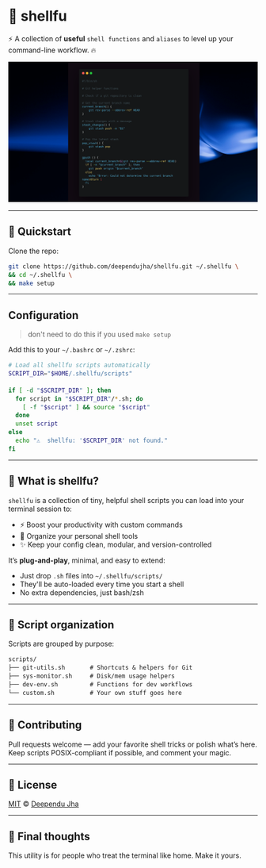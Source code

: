 # 🐚 shellfu

⚡ A collection of **useful** `shell functions` and `aliases` to level up your command-line workflow. 🔥

![shellfu](./assets/shellfu-readme.png)

---

## 🚀 Quickstart

Clone the repo:

```bash
git clone https://github.com/deependujha/shellfu.git ~/.shellfu \
&& cd ~/.shellfu \
&& make setup
```

---

## Configuration

> don't need to do this if you used `make setup`

Add this to your `~/.bashrc` or `~/.zshrc`:

```bash
# Load all shellfu scripts automatically
SCRIPT_DIR="$HOME/.shellfu/scripts"

if [ -d "$SCRIPT_DIR" ]; then
  for script in "$SCRIPT_DIR"/*.sh; do
    [ -f "$script" ] && source "$script"
  done
  unset script
else
  echo "⚠️  shellfu: '$SCRIPT_DIR' not found."
fi
```

---

## 🧠 What is shellfu?

`shellfu` is a collection of tiny, helpful shell scripts you can load into your terminal session to:

* ⚡ Boost your productivity with custom commands
* 🧰 Organize your personal shell tools
* ✨ Keep your config clean, modular, and version-controlled

It’s **plug-and-play**, minimal, and easy to extend:

* Just drop `.sh` files into `~/.shellfu/scripts/`
* They'll be auto-loaded every time you start a shell
* No extra dependencies, just bash/zsh

---

## 📁 Script organization

Scripts are grouped by purpose:

```txt
scripts/
├── git-utils.sh       # Shortcuts & helpers for Git
├── sys-monitor.sh     # Disk/mem usage helpers
├── dev-env.sh         # Functions for dev workflows
└── custom.sh          # Your own stuff goes here
```

---

## 🤝 Contributing

Pull requests welcome — add your favorite shell tricks or polish what’s here. Keep scripts POSIX-compliant if possible, and comment your magic.

---

## 📜 License

[MIT](./LICENSE) © [Deependu Jha](https://github.com/deependujha)

---

## 💬 Final thoughts

This utility is for people who treat the terminal like home. Make it yours.
